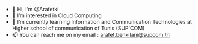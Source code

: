 - 👋 Hi, I’m @Arafetki
- 👀 I’m interested in Cloud Computing
- 🌱 I’m currently learning Information and Communication Technologies at Higher school of communication of Tunis (SUP'COM)
- 📫 You can reach me on my email : arafet.benkilani@supcom.tn

<!---
Arafetki/Arafetki is a ✨ special ✨ repository because its `README.md` (this file) appears on your GitHub profile.
You can click the Preview link to take a look at your changes.
--->
